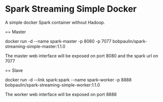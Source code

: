 Spark Streaming Simple Docker
=====================================

A simple docker Spark container without Hadoop.

== Master

docker run -d --name spark-master -p 8080 -p 7077 bobpaulin/spark-streaming-simple-master:1.1.0


The master web interface will be exposed on port 8080 and the spark url on 7077

== Slave

docker run -d --link spark:spark --name spark-worker -p 8888 bobpaulin/spark-streaming-simple-worker:1.1.0 <master-ip>

The worker web interface will be exposed on port 8888